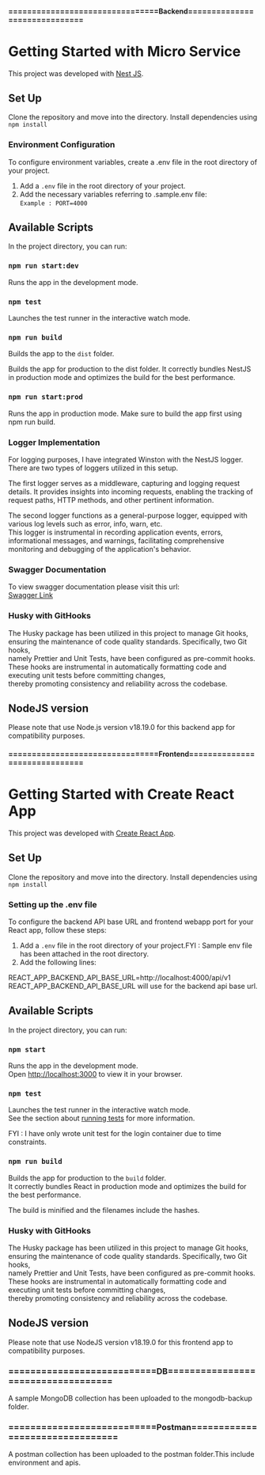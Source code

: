 #### ================================Backend==============================
# Getting Started with Micro Service

This project was developed with [Nest JS](https://docs.nestjs.com/).

## Set Up
Clone the repository and move into the directory.
Install dependencies using `npm install`

### Environment Configuration

To configure environment variables, create a .env file in the root directory of your project.

1. Add a `.env` file in the root directory of your project.
2. Add the necessary variables referring to .sample.env file:\
   `Example : PORT=4000`

## Available Scripts

In the project directory, you can run:

### `npm run start:dev`

Runs the app in the development mode.


### `npm test`

Launches the test runner in the interactive watch mode.

### `npm run build`

Builds the app  to the `dist` folder.

Builds the app for production to the dist folder.
It correctly bundles NestJS in production mode and optimizes the build for the best performance.

### `npm run start:prod`
Runs the app in production mode.
Make sure to build the app first using npm run build.



### Logger Implementation
For logging purposes, I have integrated Winston with the NestJS logger. There are two types of loggers utilized in this setup.

The first logger serves as a middleware, capturing and logging request details. It provides insights into incoming requests, enabling the tracking of request paths, HTTP methods, and other pertinent information.

The second logger functions as a general-purpose logger, equipped with various log levels such as error, info, warn, etc. \
This logger is instrumental in recording application events, errors, informational messages, and warnings, facilitating comprehensive monitoring and debugging of the application's behavior.

### Swagger Documentation
To view swagger documentation please visit this url:\
[Swagger Link](http://localhost:4000/api/v1/swagger-documentation)

### Husky with GitHooks
The Husky package has been utilized in this project to manage Git hooks, \
ensuring the maintenance of code quality standards. Specifically, two Git hooks,\
namely Prettier and Unit Tests, have been configured as pre-commit hooks. \
These hooks are instrumental in automatically formatting code and executing unit tests before committing changes,\
thereby promoting consistency and reliability across the codebase.



## NodeJS version
Please note that use Node.js version v18.19.0 for this backend app for compatibility purposes.

#### ================================Frontend==============================

# Getting Started with Create React App

This project was developed with [Create React App](https://github.com/facebook/create-react-app).

## Set Up

Clone the repository and move into the directory.
Install dependencies using `npm install`

### Setting up the .env file

To configure the backend API base URL and frontend webapp port for your React app, follow these steps:

1. Add a `.env` file in the root directory of your project.FYI : Sample env file has been attached in the root directory.
2. Add the following lines:

REACT_APP_BACKEND_API_BASE_URL=http://localhost:4000/api/v1 \
REACT_APP_BACKEND_API_BASE_URL will use for the backend api base url.

## Available Scripts

In the project directory, you can run:

### `npm start`

Runs the app in the development mode.\
Open [http://localhost:3000](http://localhost:3000) to view it in your browser.

### `npm test`

Launches the test runner in the interactive watch mode.\
See the section about [running tests](https://facebook.github.io/create-react-app/docs/running-tests) for more information.

FYI : I have only wrote unit test for the login container due to time constraints.

### `npm run build`

Builds the app for production to the `build` folder.\
It correctly bundles React in production mode and optimizes the build for the best performance.

The build is minified and the filenames include the hashes.

### Husky with GitHooks

The Husky package has been utilized in this project to manage Git hooks, \
ensuring the maintenance of code quality standards. Specifically, two Git hooks,\
namely Prettier and Unit Tests, have been configured as pre-commit hooks. \
These hooks are instrumental in automatically formatting code and executing unit tests before committing changes,\
thereby promoting consistency and reliability across the codebase.

## NodeJS version

Please note that use NodeJS version v18.19.0 for this frontend app to compatibility purposes.

### ===========================DB===================================

A sample MongoDB collection has been uploaded to the mongodb-backup folder.

### ===========================Postman================================

A postman collection has been uploaded to the postman folder.This include environment and apis.
